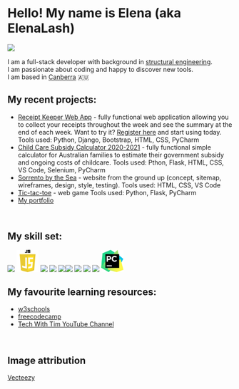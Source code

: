 # Hello! My name is Elena (aka ElenaLash)

<img align="left" width="40%" src="https://elenalash.github.io/img/myGitImg.jpg">
<br>

I am a full-stack developer with background in [structural engineering](https://en.wikipedia.org/wiki/Structural_engineering). 
<br> I am passionate about coding and happy to discover new tools.
<br> I am based in [Canberra](https://en.wikipedia.org/wiki/Canberra) :australia:
<br>


## My recent projects:
* [Receipt Keeper Web App](https://receiptkeeper.pythonanywhere.com) - fully functional web application allowing you to collect your receipts throughout the week and see the summary at the end of each week. Want to try it? [Register here](https://receiptkeeper.pythonanywhere.com/register/) and start using today.
Tools used: Python, Django, Bootstrap, HTML, CSS, PyCharm
* [Child Care Subsidy Calculator 2020-2021](https://elenalash.pythonanywhere.com/ccs) - fully functional simple calculator for Australian families to estimate their government subsidy and ongoing costs of childcare.
Tools used: Pthon, Flask, HTML, CSS, VS Code, Selenium, PyCharm
* [Sorrento by the Sea](https://elenalash.github.io/sorrento/index.html) - website from the ground up (concept, sitemap, wireframes, design, style, testing).
Tools used: HTML, CSS, VS Code
* [Tic-tac-toe]() - web game
Tools used: Python, Flask, PyCharm
* [My portfolio](elenalash.github.io)
<br>

## My skill set:
<img src="https://upload.wikimedia.org/wikipedia/commons/1/10/CSS3_and_HTML5_logos_and_wordmarks.svg" height="50px">
<img src="https://github.com/elenalash/elenalash.github.io/blob/master/img/jslogo.png?raw=true" height="50px">
<img src="https://getbootstrap.com/docs/4.5/assets/brand/bootstrap-solid.svg" height="50px">
<img src="https://www.python.org/static/community_logos/python-logo-generic.svg" height="50px">
<img src="https://static.djangoproject.com/img/logos/django-logo-positive.svg" height="50px"><img src="https://flask.palletsprojects.com/en/1.1.x/_images/flask-logo.png" height="50px">
<img src="https://www.sqlite.org/images/sqlite370_banner.gif" height="50px">
<img src="https://www.pythonanywhere.com/static/anywhere/images/PA-logo-snake-only.svg" height="50px">
<img src="https://upload.wikimedia.org/wikipedia/commons/9/9a/Visual_Studio_Code_1.35_icon.svg" height="50px">
<img src="https://github.com/elenalash/elenalash.github.io/blob/master/img/icon-pycharm.png?raw=true" height="50px">
<br>

## My favourite learning resources:
* [w3schools](https://www.w3schools.com/)
* [freecodecamp](https://www.freecodecamp.org/)
* [Tech With Tim YouTube Channel](https://www.youtube.com/channel/UC4JX40jDee_tINbkjycV4Sg)
<br>

## Image attribution
<a href="https://www.vecteezy.com/"> Vecteezy</a>
